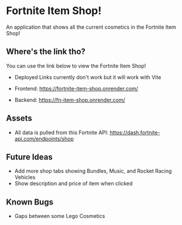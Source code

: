 # Fortnite Item Shop!

An application that shows all the current cosmetics in the Fortnite Item Shop!


## Where's the link tho?

You can use the link below to view the Fortnite Item Shop!

* Deployed Links currently don't work but it will work with Vite

* Frontend: https://fortnite-item-shop.onrender.com/
* Backend: https://fn-item-shop.onrender.com/

## Assets

* All data is pulled from this Fortnite API: https://dash.fortnite-api.com/endpoints/shop

## Future Ideas

* Add more shop tabs showing Bundles, Music, and Rocket Racing Vehicles
* Show description and price of item when clicked

## Known Bugs

* Gaps between some Lego Cosmetics
